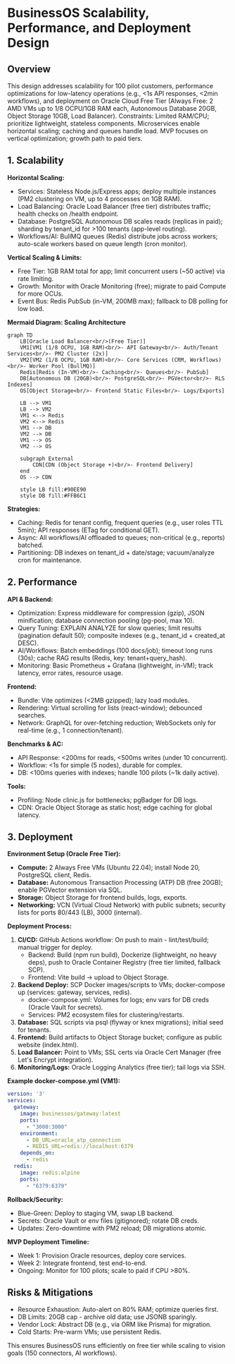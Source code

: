 # BusinessOS Scalability, Performance, and Deployment Design

## Overview
This design addresses scalability for 100 pilot customers, performance optimizations for low-latency operations (e.g., <1s API responses, <2min workflows), and deployment on Oracle Cloud Free Tier (Always Free: 2 AMD VMs up to 1/8 OCPU/1GB RAM each, Autonomous Database 20GB, Object Storage 10GB, Load Balancer). Constraints: Limited RAM/CPU; prioritize lightweight, stateless components. Microservices enable horizontal scaling; caching and queues handle load. MVP focuses on vertical optimization; growth path to paid tiers.

## 1. Scalability
**Horizontal Scaling:**
- Services: Stateless Node.js/Express apps; deploy multiple instances (PM2 clustering on VM, up to 4 processes on 1GB RAM).
- Load Balancing: Oracle Load Balancer (free tier) distributes traffic; health checks on /health endpoint.
- Database: PostgreSQL Autonomous DB scales reads (replicas in paid); sharding by tenant_id for >100 tenants (app-level routing).
- Workflows/AI: BullMQ queues (Redis) distribute jobs across workers; auto-scale workers based on queue length (cron monitor).

**Vertical Scaling & Limits:**
- Free Tier: 1GB RAM total for app; limit concurrent users (~50 active) via rate limiting.
- Growth: Monitor with Oracle Monitoring (free); migrate to paid Compute for more OCUs.
- Event Bus: Redis PubSub (in-VM, 200MB max); fallback to DB polling for low load.

**Mermaid Diagram: Scaling Architecture**
```mermaid
graph TD
    LB[Oracle Load Balancer<br/>(Free Tier)]
    VM1[VM1 (1/8 OCPU, 1GB RAM)<br/>- API Gateway<br/>- Auth/Tenant Services<br/>- PM2 Cluster (2x)]
    VM2[VM2 (1/8 OCPU, 1GB RAM)<br/>- Core Services (CRM, Workflows)<br/>- Worker Pool (BullMQ)]
    Redis[Redis (In-VM)<br/>- Caching<br/>- Queues<br/>- PubSub]
    DB[Autonomous DB (20GB)<br/>- PostgreSQL<br/>- PGVector<br/>- RLS Indexes]
    OS[Object Storage<br/>- Frontend Static Files<br/>- Logs/Exports]

    LB --> VM1
    LB --> VM2
    VM1 <--> Redis
    VM2 <--> Redis
    VM1 --> DB
    VM2 --> DB
    VM1 --> OS
    VM2 --> OS

    subgraph External
        CDN[CDN (Object Storage +)<br/>- Frontend Delivery]
    end
    OS --> CDN

    style LB fill:#90EE90
    style DB fill:#FFB6C1
```

**Strategies:**
- Caching: Redis for tenant config, frequent queries (e.g., user roles TTL 5min); API responses (ETag for conditional GET).
- Async: All workflows/AI offloaded to queues; non-critical (e.g., reports) batched.
- Partitioning: DB indexes on tenant_id + date/stage; vacuum/analyze cron for maintenance.

## 2. Performance
**API & Backend:**
- Optimization: Express middleware for compression (gzip), JSON minification; database connection pooling (pg-pool, max 10).
- Query Tuning: EXPLAIN ANALYZE for slow queries; limit results (pagination default 50); composite indexes (e.g., tenant_id + created_at DESC).
- AI/Workflows: Batch embeddings (100 docs/job); timeout long runs (30s); cache RAG results (Redis, key: tenant+query_hash).
- Monitoring: Basic Prometheus + Grafana (lightweight, in-VM); track latency, error rates, resource usage.

**Frontend:**
- Bundle: Vite optimizes (<2MB gzipped); lazy load modules.
- Rendering: Virtual scrolling for lists (react-window); debounced searches.
- Network: GraphQL for over-fetching reduction; WebSockets only for real-time (e.g., 1 connection/tenant).

**Benchmarks & AC:**
- API Response: <200ms for reads, <500ms writes (under 10 concurrent).
- Workflow: <1s for simple (5 nodes), durable for complex.
- DB: <100ms queries with indexes; handle 100 pilots (~1k daily active).

**Tools:**
- Profiling: Node clinic.js for bottlenecks; pgBadger for DB logs.
- CDN: Oracle Object Storage as static host; edge caching for global latency.

## 3. Deployment
**Environment Setup (Oracle Free Tier):**
- **Compute:** 2 Always Free VMs (Ubuntu 22.04); install Node 20, PostgreSQL client, Redis.
- **Database:** Autonomous Transaction Processing (ATP) DB (free 20GB); enable PGVector extension via SQL.
- **Storage:** Object Storage for frontend builds, logs, exports.
- **Networking:** VCN (Virtual Cloud Network) with public subnets; security lists for ports 80/443 (LB), 3000 (internal).

**Deployment Process:**
1. **CI/CD:** GitHub Actions workflow: On push to main - lint/test/build; manual trigger for deploy.
   - Backend: Build (npm run build), Dockerize (lightweight, no heavy deps), push to Oracle Container Registry (free tier limited, fallback SCP).
   - Frontend: Vite build -> upload to Object Storage.
2. **Backend Deploy:** SCP Docker images/scripts to VMs; docker-compose up (services: gateway, services, redis).
   - docker-compose.yml: Volumes for logs; env vars for DB creds (Oracle Vault for secrets).
   - Services: PM2 ecosystem files for clustering/restarts.
3. **Database:** SQL scripts via psql (flyway or knex migrations); initial seed for tenants.
4. **Frontend:** Build artifacts to Object Storage bucket; configure as public website (index.html).
5. **Load Balancer:** Point to VMs; SSL certs via Oracle Cert Manager (free Let's Encrypt integration).
6. **Monitoring/Logs:** Oracle Logging Analytics (free tier); tail logs via SSH.

**Example docker-compose.yml (VM1):**
```yaml
version: '3'
services:
  gateway:
    image: businessos/gateway:latest
    ports:
      - "3000:3000"
    environment:
      - DB_URL=oracle_atp_connection
      - REDIS_URL=redis://localhost:6379
    depends_on:
      - redis
  redis:
    image: redis:alpine
    ports:
      - "6379:6379"
```

**Rollback/Security:**
- Blue-Green: Deploy to staging VM, swap LB backend.
- Secrets: Oracle Vault or env files (gitignored); rotate DB creds.
- Updates: Zero-downtime with PM2 reload; DB migrations atomic.

**MVP Deployment Timeline:**
- Week 1: Provision Oracle resources, deploy core services.
- Week 2: Integrate frontend, test end-to-end.
- Ongoing: Monitor for 100 pilots; scale to paid if CPU >80%.

## Risks & Mitigations
- Resource Exhaustion: Auto-alert on 80% RAM; optimize queries first.
- DB Limits: 20GB cap - archive old data; use JSONB sparingly.
- Vendor Lock: Abstract DB (e.g., via ORM like Prisma) for migration.
- Cold Starts: Pre-warm VMs; use persistent Redis.

This ensures BusinessOS runs efficiently on free tier while scaling to vision goals (150 connectors, AI workflows).